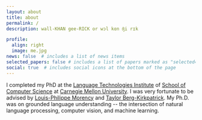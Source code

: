 ```yaml
---
layout: about
title: about
permalink: /
description: wall-KHAN gee-RICK or wɔl kɑn ʤi rɪk

profile:
  align: right
  image: me.jpg
news: false  # includes a list of news items
selected_papers: false # includes a list of papers marked as "selected={true}"
social: true  # includes social icons at the bottom of the page
---
```


I completed my PhD at the [Language Technologies Institute](https://lti.cs.cmu.edu) of [School of Computer Science](https://www.cs.cmu.edu) at [Carnegie Mellon University](https://www.cmu.edu). I was very fortunate to be advised by [Louis-Philippe Morency](https://www.cs.cmu.edu/~morency/) and [Taylor Berg-Kirkpatrick](https://cseweb.ucsd.edu/~tberg/). My Ph.D. was on grounded language understanding -- the intersection of natural language processing, computer vision, and machine learning.
